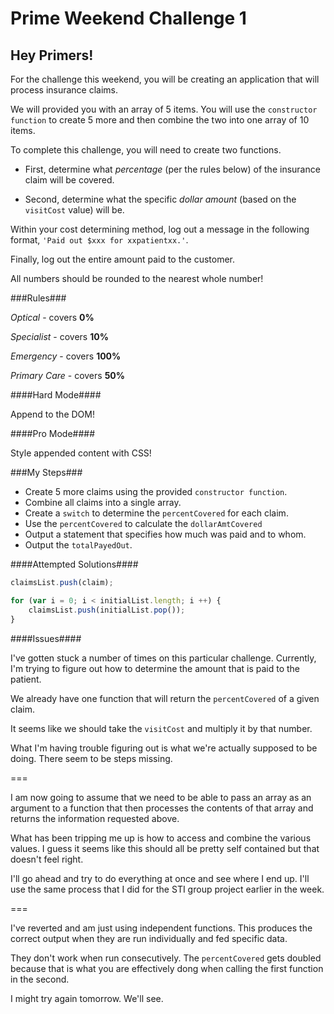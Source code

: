 # Prime Weekend Challenge 1

## Hey Primers! 

For the challenge this weekend, you will be creating an application that will process insurance claims.

We will provided you with an array of 5 items.  You will use the `constructor function` to create 5 more and then combine the two into one array of 10 items.

To complete this challenge, you will need to create two functions.

* First, determine what _percentage_ (per the rules below) of the insurance claim will be covered.

* Second, determine what the specific _dollar amount_ (based on the `visitCost` value) will be.

Within your cost determining method, log out a message in the following format, `'Paid out $xxx for xxpatientxx.'`.

Finally, log out the entire amount paid to the customer.

All numbers should be rounded to the nearest whole number!

###Rules###

_Optical_ - covers __0%__

_Specialist_ - covers __10%__

_Emergency_ - covers __100%__

_Primary Care_ - covers __50%__	

####Hard Mode####

Append to the DOM!

####Pro Mode####

Style appended content with CSS!

###My Steps###

* Create 5 more claims using the provided `constructor function`.
* Combine all claims into a single array.
* Create a `switch` to determine the `percentCovered` for each claim.
* Use the `percentCovered` to calculate the `dollarAmtCovered`
* Output a statement that specifies how much was paid and to whom.
* Output the `totalPayedOut`.


####Attempted Solutions####

```javascript
claimsList.push(claim);
```

```javascript
for (var i = 0; i < initialList.length; i ++) {
	claimsList.push(initialList.pop());
}
```

####Issues####

I've gotten stuck a number of times on this particular challenge.  Currently, I'm trying to figure out how to determine the amount that is paid to the patient.

We already have one function that will return the `percentCovered` of a given claim.

It seems like we should take the `visitCost` and multiply it by that number.

What I'm having trouble figuring out is what we're actually supposed to be doing.  There seem to be steps missing.

===

I am now going to assume that we need to be able to pass an array as an argument to a function that then processes the contents of that array and returns the information requested above.

What has been tripping me up is how to access and combine the various values.  I guess it seems like this should all be pretty self contained but that doesn't feel right.

I'll go ahead and try to do everything at once and see where I end up.  I'll use the same process that I did for the STI group project earlier in the week.

===

I've reverted and am just using independent functions.  This produces the correct output when they are run individually and fed specific data.

They don't work when run consecutively.  The `percentCovered` gets doubled because that is what you are effectively dong when calling the first function in the second.

I might try again tomorrow.  We'll see.